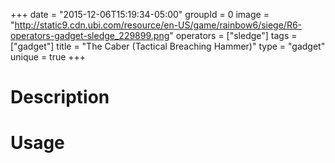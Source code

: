 +++
date = "2015-12-06T15:19:34-05:00"
groupId = 0
image = "http://static9.cdn.ubi.com/resource/en-US/game/rainbow6/siege/R6-operators-gadget-sledge_229899.png"
operators = ["sledge"]
tags = ["gadget"]
title = "The Caber (Tactical Breaching Hammer)"
type = "gadget"
unique = true
+++

# Description

# Usage

